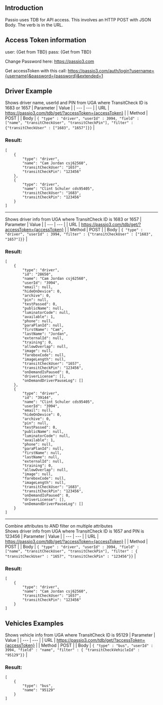 ## Introduction

Passio uses TDB for API access. This involves an HTTP POST with JSON Body. The verb is in the URL.

## Access Token information

user: {Get from TBD}
pass: {Get from TBD}

Change Password here:
https://passio3.com

Get accessToken with this call:
https://passio3.com/auth/login?username={username}&password={password}&extended=1

## Driver Example

Shows driver name, userId and PIN from UGA where TransitCheck ID is 1683 or 1657
| Parameter | Value |
| --- | --- |
| URL | https://passio3.com/tdb/get/?accessToken={accessToken} |
| Method | POST |
| Body | `{ "type" : "driver", "userId" : 3994, "field" : ["name", "transitCheckUser", "transitCheckPin"], "filter" : {"transitCheckUser" : ["1683", "1657"]}}` |

### Result:

```
[
    {
        "type": "driver",
        "name": "Cam Jordan csj62560",
        "transitCheckUser": "1657",
        "transitCheckPin": "123456"
    },
    {
        "type": "driver",
        "name": "Clint Schuler cds95405",
        "transitCheckUser": "1683",
        "transitCheckPin": "123456"
    }
]
```

---

Shows driver info from UGA where TransitCheck ID is 1683 or 1657
| Parameter | Value |
| --- | --- |
| URL | https://passio3.com/tdb/get/?accessToken={accessToken} |
| Method | POST |
| Body | `{ "type" : "driver", "userId" : 3994, "filter" : {"transitCheckUser" : ["1683", "1657"]}}` |

### Result:
```
[
    {
        "type": "driver",
        "id": "28650",
        "name": "Cam Jordan csj62560",
        "userId": "3994",
        "email": null,
        "hideOnDevice": 0,
        "archive": 0,
        "pin": null,
        "testPassed": 0,
        "publicName": null,
        "luminatorCode": null,
        "available": 1,
        "phone": null,
        "paraPlanId": null,
        "firstName": "Cam",
        "lastName": "Jordan",
        "externalId": null,
        "training": 0,
        "allowOverlap": null,
        "image": null,
        "fareboxCode": null,
        "imageLength": null,
        "transitCheckUser": "1657",
        "transitCheckPin": "123456",
        "onDemandIsPaused": 0,
        "driverLicense": [],
        "onDemandDriverPauseLog": []
    },
    {
        "type": "driver",
        "id": "39144",
        "name": "Clint Schuler cds95405",
        "userId": "3994",
        "email": null,
        "hideOnDevice": 0,
        "archive": 0,
        "pin": null,
        "testPassed": 0,
        "publicName": null,
        "luminatorCode": null,
        "available": 1,
        "phone": null,
        "paraPlanId": null,
        "firstName": null,
        "lastName": null,
        "externalId": null,
        "training": 0,
        "allowOverlap": null,
        "image": null,
        "fareboxCode": null,
        "imageLength": null,
        "transitCheckUser": "1683",
        "transitCheckPin": "123456",
        "onDemandIsPaused": 0,
        "driverLicense": [],
        "onDemandDriverPauseLog": []
    }
]
```

---

Combine attributes to AND filter on multiple attributes\
Shows driver info from UGA where TransitCheck ID is 1657 and PIN is 123456
| Parameter | Value |
| --- | --- |
| URL | https://passio3.com/tdb/get/?accessToken={accessToken} |
| Method | POST |
| Body | `{ "type" : "driver", "userId" : 3994, "field" : ["name", "transitCheckUser", "transitCheckPin"], "filter" : { "transitCheckUser" : "1657", "transitCheckPin" : "123456"}}` |

### Result:
```
[
    {
        "type": "driver",
        "name": "Cam Jordan csj62560",
        "transitCheckUser": "1657",
        "transitCheckPin": "123456"
    }
]
```


## Vehicles Examples

Shows vehicle info from UGA where TransitCheck ID is 95129
| Parameter | Value |
| --- | --- |
| URL | https://passio3.com/tdb/get/?accessToken={accessToken} |
| Method | POST |
| Body | `{ "type" : "bus", "userId" : 3994, "field" : "name", "filter" : { "transitCheckVehicleId" : "95129"}}` |

### Result:
```
[
    {
        "type": "bus",
        "name": "95129"
    }
]
```





